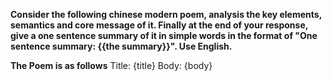 **Consider the following chinese modern poem, analysis the key elements, semantics and core message of it. Finally at the end of your response, give a one sentence summary of it in simple words in the format of "One sentence summary: {{the summary}}". Use English.**

**The Poem is as follows**
Title: 
{title}
Body: 
{body}